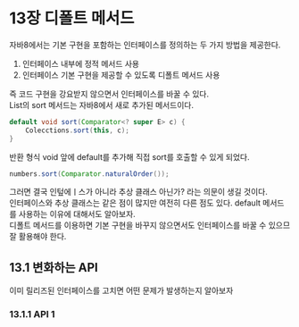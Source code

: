 # 13장 디폴트 메서드
자바8에서는 기본 구현을 포함하는 인터페이스를 정의하는 두 가지 방법을 제공한다.  
1. 인터페이스 내부에 정적 메서드 사용
2. 인터페이스 기본 구현을 제공할 수 있도록 디폴트 메서드 사용  

즉 코드 구현을 강요받지 않으면서 인터페이스를 바꿀 수 있다.  
List의 sort 메서드는 자바8에서 새로 추가된 메서드이다.
```java
default void sort(Comparator<? super E> c) {
    Colecctions.sort(this, c);
}
```
반환 형식 void 앞에 default를 추가해 직접 sort를 호출할 수 있게 되었다.
```java
numbers.sort(Comparator.naturalOrder());
```

그러면 결국 인텊에ㅣ스가 아니라 추상 클래스 아닌가? 라는 의문이 생길 것이다.  
인터페이스와 추상 클래스는 같은 점이 많지만 여전히 다른 점도 있다.
default 메서드를 사용하는 이유에 대해서도 알아보자.  
디폴트 메서드를 이용하면 기본 구현을 바꾸지 않으면서도 인터페이스를 바꿀 수 있으므 잘 활용해야 한다.  

## 13.1 변화하는 API
이미 릴리즈된 인터페이스를 고치면 어떤 문제가 발생하는지 알아보자

### 13.1.1 API 1
